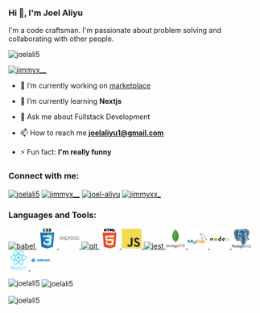 ### Hi 👋, I'm Joel Aliyu
I'm a code craftsman. I'm passionate about problem solving and collaborating with other people.
<!-- <img align=“right” alt=“coding” width=“400” src=“https://outlane.co/now/new-shot-programmer-animation/”> -->

<p align="left"> <img src="https://komarev.com/ghpvc/?username=joelali5&label=Profile%20views&color=0e75b6&style=flat" alt="joelali5" /> </p>

<!-- <p align="left"> <a href="https://github.com/ryo-ma/github-profile-trophy"><img src="https://github-profile-trophy.vercel.app/?username=joelali5" alt="joelali5" /></a> </p> -->

<p align="left"> <a href="https://twitter.com/jimmyx__" target="blank"><img src="https://img.shields.io/twitter/follow/jimmyx__?logo=twitter&style=for-the-badge" alt="jimmyx__" /></a> </p>

- 🔭 I’m currently working on [marketplace](https://github.com/joelali5/marketplace-be)

- 🌱 I’m currently learning **Nextjs**

- 💬 Ask me about Fullstack Development

- 📫 How to reach me **joelaliyu1@gmail.com**

- ⚡ Fun fact: **I'm really funny**

<h3 align="left">Connect with me:</h3>
<p align="left">
<a href="https://codepen.io/joelali5" target="blank"><img align="center" src="https://raw.githubusercontent.com/rahuldkjain/github-profile-readme-generator/master/src/images/icons/Social/codepen.svg" alt="joelali5" height="30" width="40" /></a>
<a href="https://twitter.com/jimmyx__" target="blank"><img align="center" src="https://raw.githubusercontent.com/rahuldkjain/github-profile-readme-generator/master/src/images/icons/Social/twitter.svg" alt="jimmyx__" height="30" width="40" /></a>
<a href="https://linkedin.com/in/joel-aliyu" target="blank"><img align="center" src="https://raw.githubusercontent.com/rahuldkjain/github-profile-readme-generator/master/src/images/icons/Social/linked-in-alt.svg" alt="joel-aliyu" height="30" width="40" /></a>
<a href="https://www.leetcode.com/jimmyxx_" target="blank"><img align="center" src="https://raw.githubusercontent.com/rahuldkjain/github-profile-readme-generator/master/src/images/icons/Social/leet-code.svg" alt="jimmyxx_" height="30" width="40" /></a>
</p>

<h3 align="left">Languages and Tools:</h3>
<p align="left"> <a href="https://babeljs.io/" target="_blank" rel="noreferrer"> <img src="https://www.vectorlogo.zone/logos/babeljs/babeljs-icon.svg" alt="babel" width="40" height="40"/> </a> <a href="https://www.w3schools.com/css/" target="_blank" rel="noreferrer"> <img src="https://raw.githubusercontent.com/devicons/devicon/master/icons/css3/css3-original-wordmark.svg" alt="css3" width="40" height="40"/> </a> <a href="https://expressjs.com" target="_blank" rel="noreferrer"> <img src="https://raw.githubusercontent.com/devicons/devicon/master/icons/express/express-original-wordmark.svg" alt="express" width="40" height="40"/> </a> <a href="https://git-scm.com/" target="_blank" rel="noreferrer"> <img src="https://www.vectorlogo.zone/logos/git-scm/git-scm-icon.svg" alt="git" width="40" height="40"/> </a> <a href="https://www.w3.org/html/" target="_blank" rel="noreferrer"> <img src="https://raw.githubusercontent.com/devicons/devicon/master/icons/html5/html5-original-wordmark.svg" alt="html5" width="40" height="40"/> </a> <a href="https://developer.mozilla.org/en-US/docs/Web/JavaScript" target="_blank" rel="noreferrer"> <img src="https://raw.githubusercontent.com/devicons/devicon/master/icons/javascript/javascript-original.svg" alt="javascript" width="40" height="40"/> </a> <a href="https://jestjs.io" target="_blank" rel="noreferrer"> <img src="https://www.vectorlogo.zone/logos/jestjsio/jestjsio-icon.svg" alt="jest" width="40" height="40"/> </a> <a href="https://www.mongodb.com/" target="_blank" rel="noreferrer"> <img src="https://raw.githubusercontent.com/devicons/devicon/master/icons/mongodb/mongodb-original-wordmark.svg" alt="mongodb" width="40" height="40"/> </a> <a href="https://www.mysql.com/" target="_blank" rel="noreferrer"> <img src="https://raw.githubusercontent.com/devicons/devicon/master/icons/mysql/mysql-original-wordmark.svg" alt="mysql" width="40" height="40"/> </a> <a href="https://nodejs.org" target="_blank" rel="noreferrer"> <img src="https://raw.githubusercontent.com/devicons/devicon/master/icons/nodejs/nodejs-original-wordmark.svg" alt="nodejs" width="40" height="40"/> </a> <a href="https://www.postgresql.org" target="_blank" rel="noreferrer"> <img src="https://raw.githubusercontent.com/devicons/devicon/master/icons/postgresql/postgresql-original-wordmark.svg" alt="postgresql" width="40" height="40"/> </a> <a href="https://reactjs.org/" target="_blank" rel="noreferrer"> <img src="https://raw.githubusercontent.com/devicons/devicon/master/icons/react/react-original-wordmark.svg" alt="react" width="40" height="40"/> </a> <a href="https://webpack.js.org" target="_blank" rel="noreferrer"> <img src="https://raw.githubusercontent.com/devicons/devicon/d00d0969292a6569d45b06d3f350f463a0107b0d/icons/webpack/webpack-original-wordmark.svg" alt="webpack" width="40" height="40"/> </a> </p>

<p><img align="left" src="https://github-readme-stats.vercel.app/api/top-langs?username=joelali5&show_icons=true&locale=en&layout=compact" alt="joelali5" /></p>

<p>&nbsp;<img align="center" src="https://github-readme-stats.vercel.app/api?username=joelali5&show_icons=true&locale=en" alt="joelali5" /></p>

<p><img align="center" src="https://github-readme-streak-stats.herokuapp.com/?user=joelali5&" alt="joelali5" /></p>
